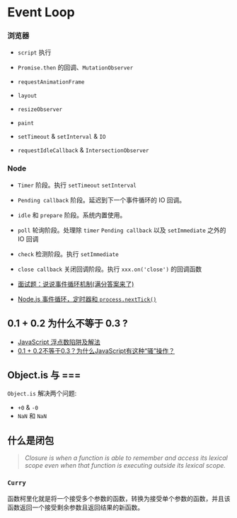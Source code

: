 # Event Loop

### 浏览器

- `script` 执行
- `Promise.then` 的回调、`MutationObserver`

- `requestAnimationFrame `
- `layout`
-  `resizeObserver`
- `paint`
- `setTimeout` & `setInterval` & `IO`
- `requestIdleCallback` & `IntersectionObserver`



### Node

- `Timer` 阶段。执行 `setTimeout` `setInterval`
- `Pending callback` 阶段。延迟到下一个事件循环的 IO 回调。
- `idle` 和 `prepare` 阶段。系统内置使用。
- `poll` 轮询阶段。处理除 `timer` `Pending callback` 以及 `setImmediate` 之外的 IO 回调
- `check` 检测阶段。执行 `setImmediate`
- `close callback` 关闭回调阶段。执行 `xxx.on('close')` 的回调函数



- [面试题：说说事件循环机制(满分答案来了)](https://juejin.im/post/5e5c7f6c518825491b11ce93)
- [Node.js 事件循环，定时器和 `process.nextTick()`](https://nodejs.org/zh-cn/docs/guides/event-loop-timers-and-nexttick/)





## 0.1 + 0.2 为什么不等于 0.3 ?

- [JavaScript 浮点数陷阱及解法 ](https://github.com/camsong/blog/issues/9)
- [0.1 + 0.2不等于0.3？为什么JavaScript有这种“骚”操作？](https://juejin.im/post/5b90e00e6fb9a05cf9080dff)



## Object.is 与 ===

`Object.is` 解决两个问题:

- `+0` & `-0`
- `NaN` 和 `NaN`



## 什么是闭包

> *Closure is when a function is able to remember and access its lexical scope even when that function is executing outside its lexical scope.*



### `Curry`

函数柯里化就是将一个接受多个参数的函数，转换为接受单个参数的函数，并且该函数返回一个接受剩余参数且返回结果的新函数。